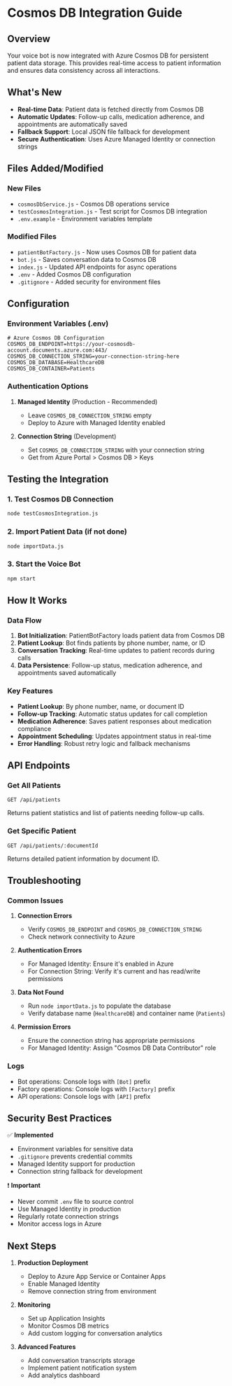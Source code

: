 # Cosmos DB Integration Guide

## Overview
Your voice bot is now integrated with Azure Cosmos DB for persistent patient data storage. This provides real-time access to patient information and ensures data consistency across all interactions.

## What's New
- **Real-time Data**: Patient data is fetched directly from Cosmos DB
- **Automatic Updates**: Follow-up calls, medication adherence, and appointments are automatically saved
- **Fallback Support**: Local JSON file fallback for development
- **Secure Authentication**: Uses Azure Managed Identity or connection strings

## Files Added/Modified

### New Files
- `cosmosDbService.js` - Cosmos DB operations service
- `testCosmosIntegration.js` - Test script for Cosmos DB integration
- `.env.example` - Environment variables template

### Modified Files
- `patientBotFactory.js` - Now uses Cosmos DB for patient data
- `bot.js` - Saves conversation data to Cosmos DB
- `index.js` - Updated API endpoints for async operations
- `.env` - Added Cosmos DB configuration
- `.gitignore` - Added security for environment files

## Configuration

### Environment Variables (.env)
```env
# Azure Cosmos DB Configuration
COSMOS_DB_ENDPOINT=https://your-cosmosdb-account.documents.azure.com:443/
COSMOS_DB_CONNECTION_STRING=your-connection-string-here
COSMOS_DB_DATABASE=HealthcareDB
COSMOS_DB_CONTAINER=Patients
```

### Authentication Options
1. **Managed Identity** (Production - Recommended)
   - Leave `COSMOS_DB_CONNECTION_STRING` empty
   - Deploy to Azure with Managed Identity enabled

2. **Connection String** (Development)
   - Set `COSMOS_DB_CONNECTION_STRING` with your connection string
   - Get from Azure Portal > Cosmos DB > Keys

## Testing the Integration

### 1. Test Cosmos DB Connection
```bash
node testCosmosIntegration.js
```

### 2. Import Patient Data (if not done)
```bash
node importData.js
```

### 3. Start the Voice Bot
```bash
npm start
```

## How It Works

### Data Flow
1. **Bot Initialization**: PatientBotFactory loads patient data from Cosmos DB
2. **Patient Lookup**: Bot finds patients by phone number, name, or ID
3. **Conversation Tracking**: Real-time updates to patient records during calls
4. **Data Persistence**: Follow-up status, medication adherence, and appointments saved automatically

### Key Features
- **Patient Lookup**: By phone number, name, or document ID
- **Follow-up Tracking**: Automatic status updates for call completion
- **Medication Adherence**: Saves patient responses about medication compliance
- **Appointment Scheduling**: Updates appointment status in real-time
- **Error Handling**: Robust retry logic and fallback mechanisms

## API Endpoints

### Get All Patients
```
GET /api/patients
```
Returns patient statistics and list of patients needing follow-up calls.

### Get Specific Patient
```
GET /api/patients/:documentId
```
Returns detailed patient information by document ID.

## Troubleshooting

### Common Issues

1. **Connection Errors**
   - Verify `COSMOS_DB_ENDPOINT` and `COSMOS_DB_CONNECTION_STRING`
   - Check network connectivity to Azure

2. **Authentication Errors**
   - For Managed Identity: Ensure it's enabled in Azure
   - For Connection String: Verify it's current and has read/write permissions

3. **Data Not Found**
   - Run `node importData.js` to populate the database
   - Verify database name (`HealthcareDB`) and container name (`Patients`)

4. **Permission Errors**
   - Ensure the connection string has appropriate permissions
   - For Managed Identity: Assign "Cosmos DB Data Contributor" role

### Logs
- Bot operations: Console logs with `[Bot]` prefix
- Factory operations: Console logs with `[Factory]` prefix
- API operations: Console logs with `[API]` prefix

## Security Best Practices

✅ **Implemented**
- Environment variables for sensitive data
- `.gitignore` prevents credential commits
- Managed Identity support for production
- Connection string fallback for development

❗ **Important**
- Never commit `.env` file to source control
- Use Managed Identity in production
- Regularly rotate connection strings
- Monitor access logs in Azure

## Next Steps

1. **Production Deployment**
   - Deploy to Azure App Service or Container Apps
   - Enable Managed Identity
   - Remove connection string from environment

2. **Monitoring**
   - Set up Application Insights
   - Monitor Cosmos DB metrics
   - Add custom logging for conversation analytics

3. **Advanced Features**
   - Add conversation transcripts storage
   - Implement patient notification system
   - Add analytics dashboard
